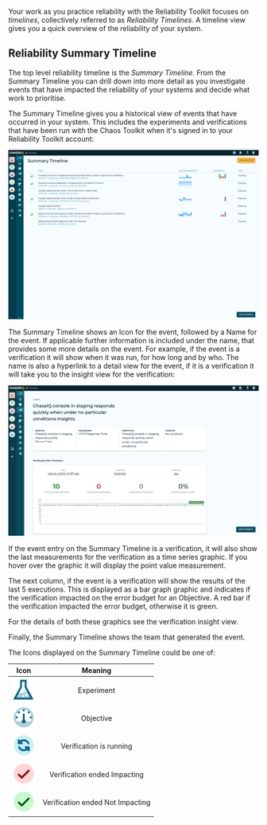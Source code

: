 Your work as you practice reliability with the Reliability Toolkit focuses on *timelines*, collectively referred to as *Reliability Timelines*. A timeline view gives you a quick overview of the reliability of your system.

## Reliability Summary Timeline

The top level reliability timeline is the *Summary Timeline*. From the Summary Timeline you can drill down into more detail as you investigate events that have impacted the reliability of your systems and decide what work to prioritise.

The Summary Timeline gives you a historical view of events that have occurred in your system. This includes the experiments and verifications that have been run with the  Chaos Toolkit when it's signed in to your Reliability Toolkit account:

![Timeline Summary][TimelineSummary]

The Summary Timeline shows an Icon for the event, followed by a Name for the event. If applicable further information is included under the name, that provides some more details on the event. For example, if the event is a verification it will show when it was run, for how long and by who. The name is also a hyperlink to a detail view for the event, if it is a verification it will take you to the insight view for the verification:

![Verification Insight][VerificationInsight]

If the event entry on the Summary Timeline is a verification, it will also show the last measurements for the verification as a time series graphic. If you hover over the graphic it will display the point value measurement.

The next column, if the event is a verification will show the results of the last 5 executions. This is displayed as a bar graph graphic and indicates if the verification impacted on the error budget for an Objective. A red bar if the verification impacted the error budget, otherwise it is green.

For the details of both these graphics see the verification insight view.

Finally, the  Summary Timeline shows the team that generated the event.

The Icons displayed on the Summary Timeline could be one of:

 Icon             |  Meaning |
:-------------------------:|:-------------------------:
  ![Experiment Icon][ExperimentIcon] | Experiment
  ![Objective Icon][ObjectiveIcon] | Objective
  ![Verification Started][VerificationStarted] | Verification is running
  ![Ended Impacted Icon][EndedImpacted] | Verification ended Impacting
  ![Ended NotImpacted Icon][EndedNotImpacted] | Verification ended Not Impacting


[TimelineSummary]: ./images/timeline-summary.png
[VerificationInsight]: ./images/verification-insight.png
[ExperimentIcon]: ./images/experiment.svg
[ObjectiveIcon]: ./images/objective.svg
[EndedImpacted]: ./images/verification-ended-impacting.svg
[EndedNotImpacted]: ./images/verification-ended-not-impacting.svg
[VerificationStarted]: ./images/verification-started.svg